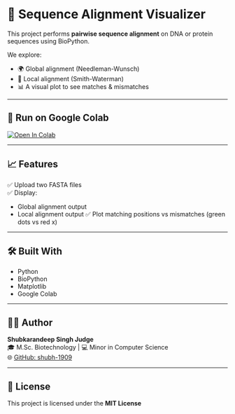 # 🧬 Sequence Alignment Visualizer

This project performs **pairwise sequence alignment** on DNA or protein sequences using BioPython.

We explore:
- 🌍 Global alignment (Needleman-Wunsch)
- 🧬 Local alignment (Smith-Waterman)
- 📊 A visual plot to see matches & mismatches

---

## 🚀 Run on Google Colab

[![Open In Colab](https://colab.research.google.com/assets/colab-badge.svg)](https://colab.research.google.com/github/shubh-1909/sequence-alignment-visualizer/blob/main/Sequence_Alignment_Visualizer.ipynb)

---

## 📈 Features

✅ Upload two FASTA files  
✅ Display:
- Global alignment output
- Local alignment output
✅ Plot matching positions vs mismatches (green dots vs red x)

---

## 🛠 Built With

- Python
- BioPython
- Matplotlib
- Google Colab

---

## 👨‍💻 Author

**Shubkarandeep Singh Judge**  
🎓 M.Sc. Biotechnology | 💻 Minor in Computer Science  
🌐 [GitHub: shubh-1909](https://github.com/shubh-1909)

---

## 📜 License

This project is licensed under the **MIT License**
